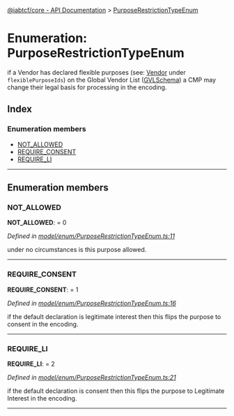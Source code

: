 [@iabtcf/core - API Documentation](../README.md) > [PurposeRestrictionTypeEnum](../enums/purposerestrictiontypeenum.md)

# Enumeration: PurposeRestrictionTypeEnum

if a Vendor has declared flexible purposes (see: [Vendor](../interfaces/vendor.md) under `flexiblePurposeIds`) on the Global Vendor List ([GVLSchema](../interfaces/gvlschema.md)) a CMP may change their legal basis for processing in the encoding.

## Index

### Enumeration members

* [NOT_ALLOWED](purposerestrictiontypeenum.md#not_allowed)
* [REQUIRE_CONSENT](purposerestrictiontypeenum.md#require_consent)
* [REQUIRE_LI](purposerestrictiontypeenum.md#require_li)

---

## Enumeration members

<a id="not_allowed"></a>

###  NOT_ALLOWED

**NOT_ALLOWED**:  = 0

*Defined in [model/enum/PurposeRestrictionTypeEnum.ts:11](https://github.com/chrispaterson/iabtcf-es/blob/17f4ef4/modules/core/src/model/enum/PurposeRestrictionTypeEnum.ts#L11)*

under no circumstances is this purpose allowed.

___
<a id="require_consent"></a>

###  REQUIRE_CONSENT

**REQUIRE_CONSENT**:  = 1

*Defined in [model/enum/PurposeRestrictionTypeEnum.ts:16](https://github.com/chrispaterson/iabtcf-es/blob/17f4ef4/modules/core/src/model/enum/PurposeRestrictionTypeEnum.ts#L16)*

if the default declaration is legitimate interest then this flips the purpose to consent in the encoding.

___
<a id="require_li"></a>

###  REQUIRE_LI

**REQUIRE_LI**:  = 2

*Defined in [model/enum/PurposeRestrictionTypeEnum.ts:21](https://github.com/chrispaterson/iabtcf-es/blob/17f4ef4/modules/core/src/model/enum/PurposeRestrictionTypeEnum.ts#L21)*

if the default declaration is consent then this flips the purpose to Legitimate Interest in the encoding.

___

